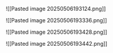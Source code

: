 ![[Pasted image 20250506193124.png]]

![[Pasted image 20250506193336.png]]

![[Pasted image 20250506193428.png]]

![[Pasted image 20250506193442.png]]

